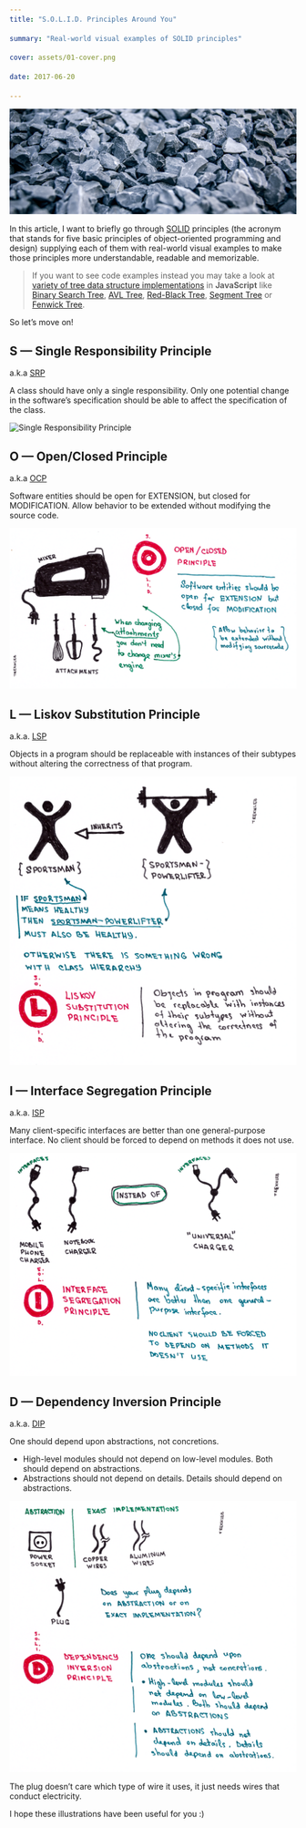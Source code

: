 ```yaml
---
title: "S.O.L.I.D. Principles Around You"

summary: "Real-world visual examples of SOLID principles"

cover: assets/01-cover.png

date: 2017-06-20

---
```


![SOLID](assets/01-cover.png)

In this article, I want to briefly go through [SOLID](https://en.wikipedia.org/wiki/SOLID_(object-oriented_design)) principles (the acronym that stands for five basic principles of object-oriented programming and design) supplying each of them with real-world visual examples to make those principles more understandable, readable and memorizable.

> If you want to see code examples instead you may take a look at [variety of tree data structure implementations](https://github.com/trekhleb/javascript-algorithms/tree/master/src/data-structures/tree) in **JavaScript** like [Binary Search Tree](https://github.com/trekhleb/javascript-algorithms/tree/master/src/data-structures/tree/binary-search-tree), [AVL Tree](https://github.com/trekhleb/javascript-algorithms/tree/master/src/data-structures/tree/avl-tree), [Red-Black Tree](https://github.com/trekhleb/javascript-algorithms/tree/master/src/data-structures/tree/red-black-tree), [Segment Tree](https://github.com/trekhleb/javascript-algorithms/tree/master/src/data-structures/tree/segment-tree) or [Fenwick Tree](https://github.com/trekhleb/javascript-algorithms/tree/master/src/data-structures/tree/fenwick-tree).

So let’s move on!

## S — Single Responsibility Principle

a.k.a [SRP](https://en.wikipedia.org/wiki/Single_responsibility_principle)

A class should have only a single responsibility. Only one potential change in the software’s specification should be able to affect the specification of the class.

![Single Responsibility Principle](https://dev-to-uploads.s3.amazonaws.com/i/xabfs57cezxegih8uh2f.png)

## O — Open/Closed Principle

a.k.a [OCP](https://en.wikipedia.org/wiki/Open/closed_principle)

Software entities should be open for EXTENSION, but closed for MODIFICATION. Allow behavior to be extended without modifying the source code.

![Open/Closed Principle](assets/0.png)

## L — Liskov Substitution Principle

a.k.a. [LSP](https://en.wikipedia.org/wiki/Liskov_substitution_principle)

Objects in a program should be replaceable with instances of their subtypes without altering the correctness of that program.

![Liskov Substitution Principle](assets/1.png)

## I — Interface Segregation Principle

a.k.a. [ISP](https://en.wikipedia.org/wiki/Interface_segregation_principle)

Many client-specific interfaces are better than one general-purpose interface. No client should be forced to depend on methods it does not use.

![Interface Segregation Principle](assets/2.png)

## D — Dependency Inversion Principle

a.k.a. [DIP](https://en.wikipedia.org/wiki/Dependency_inversion_principle)

One should depend upon abstractions, not concretions.

- High-level modules should not depend on low-level modules. Both should depend on abstractions.
- Abstractions should not depend on details. Details should depend on abstractions.

![Dependency Inversion Principle](assets/3.png)

The plug doesn’t care which type of wire it uses, it just needs wires that conduct electricity.

I hope these illustrations have been useful for you :)
